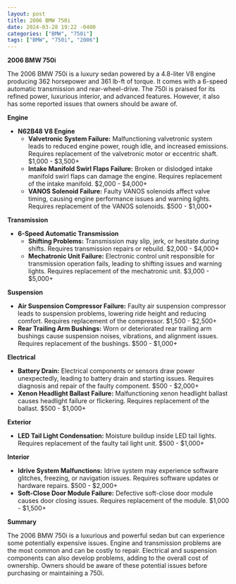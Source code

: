 ```yaml
---
layout: post
title: 2006 BMW 750i
date: 2024-03-28 19:22 -0400
categories: ["BMW", "750i"]
tags: ["BMW", "750i", "2006"]
---
```

**2006 BMW 750i**

The 2006 BMW 750i is a luxury sedan powered by a 4.8-liter V8 engine producing 362 horsepower and 361 lb-ft of torque. It comes with a 6-speed automatic transmission and rear-wheel-drive. The 750i is praised for its refined power, luxurious interior, and advanced features. However, it also has some reported issues that owners should be aware of.

**Engine**

* **N62B48 V8 Engine**
    * **Valvetronic System Failure:** Malfunctioning valvetronic system leads to reduced engine power, rough idle, and increased emissions. Requires replacement of the valvetronic motor or eccentric shaft. $1,000 - $3,500+
    * **Intake Manifold Swirl Flaps Failure:** Broken or dislodged intake manifold swirl flaps can damage the engine. Requires replacement of the intake manifold. $2,000 - $4,000+
    * **VANOS Solenoid Failure:** Faulty VANOS solenoids affect valve timing, causing engine performance issues and warning lights. Requires replacement of the VANOS solenoids. $500 - $1,000+

**Transmission**

* **6-Speed Automatic Transmission**
    * **Shifting Problems:** Transmission may slip, jerk, or hesitate during shifts. Requires transmission repairs or rebuild. $2,000 - $4,000+
    * **Mechatronic Unit Failure:** Electronic control unit responsible for transmission operation fails, leading to shifting issues and warning lights. Requires replacement of the mechatronic unit. $3,000 - $5,000+

**Suspension**

* **Air Suspension Compressor Failure:** Faulty air suspension compressor leads to suspension problems, lowering ride height and reducing comfort. Requires replacement of the compressor. $1,500 - $2,500+
* **Rear Trailing Arm Bushings:** Worn or deteriorated rear trailing arm bushings cause suspension noises, vibrations, and alignment issues. Requires replacement of the bushings. $500 - $1,000+

**Electrical**

* **Battery Drain:** Electrical components or sensors draw power unexpectedly, leading to battery drain and starting issues. Requires diagnosis and repair of the faulty component. $500 - $2,000+
* **Xenon Headlight Ballast Failure:** Malfunctioning xenon headlight ballast causes headlight failure or flickering. Requires replacement of the ballast. $500 - $1,000+

**Exterior**

* **LED Tail Light Condensation:** Moisture buildup inside LED tail lights. Requires replacement of the faulty tail light unit. $500 - $1,000+

**Interior**

* **Idrive System Malfunctions:** Idrive system may experience software glitches, freezing, or navigation issues. Requires software updates or hardware repairs. $500 - $2,000+
* **Soft-Close Door Module Failure:** Defective soft-close door module causes door closing issues. Requires replacement of the module. $1,000 - $1,500+

**Summary**

The 2006 BMW 750i is a luxurious and powerful sedan but can experience some potentially expensive issues. Engine and transmission problems are the most common and can be costly to repair. Electrical and suspension components can also develop problems, adding to the overall cost of ownership. Owners should be aware of these potential issues before purchasing or maintaining a 750i.
